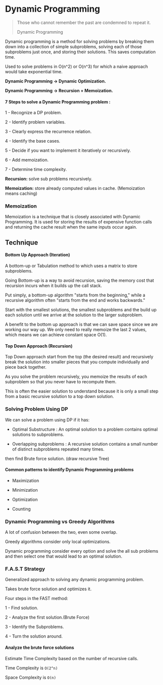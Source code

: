 # Dynamic Programming


> Those who cannot remember the past are condemned to repeat it.
>
> Dynamic Programming


Dynamic programming is a method for solving problems by breaking them down into a collection of simple subproblems, solving each of those subproblems just once, and storing their solutions. This saves computation time.

Used to solve problems in O(n^2) or O(n^3) for which a naive approach would take exponential time.

__Dynamic Programming -> Dynamic Optimization.__

__Dynamic Programming -> Recursion + Memoization.__

#### 7 Steps to solve a Dynamic Programming problem :

  1 - Recognize a DP problem.

  2 - Identify problem variables.

  3 - Clearly express the recurrence relation.

  4 - Identify the base cases.

  5 - Decide if you want to implement it iteratively or recursively.

  6 - Add memoization.

  7 - Determine time complexity.

  __Recursion:__ solve sub problems recursively.

  __Memoization:__ store already computed values in cache. (Memoization means caching)

### Memoization

Memoization is a technique that is closely associated with Dynamic Programming.
It is used for storing the results of expensive function calls and returning the cache result when the same inputs occur again.

## Technique

#### Bottom Up Approach (Iteration)

A bottom-up or Tabulation method to which uses a matrix to store subproblems.

Going Bottom-up is a way to avoid recursion, saving the memory cost that recursion incurs when it builds up the call stack.

Put simply, a bottom-up algorithm "starts from the beginning," while a recursive algorithm often "starts from the end and works backwards."

Start with the smallest solutions, the smallest subproblems and the build up each solution until we arrive at the solution to the larger subproblem.

A benefit to the bottom up approach is that we can save space since we are working our way up. We only need to really memoize the last 2 values, which means we can achieve constant space O(1).

#### Top Down Approach (Recursion)

Top Down approach start from the top (the desired
result) and recursively break the solution into smaller pieces that you compute individually and
piece back together.

As you solve the problem recursively, you memoize the results of each subproblem so that you never have to recompute them.

This is often the easier solution to understand because it is only a small step from a basic recursive solution to a top down
solution.

### Solving Problem Using DP

We can solve a problem using DP if it has:

- Optimal Substructure : An optimal solution to a problem contains optimal solutions to subproblems.

- Overlapping subproblems : A recursive solution contains a small number of distinct subproblems repeated many times.

then find Brute force solution. (draw recursive Tree)

#### Common patterns to identify Dynamic Programming problems

- Maximization

- Minimization

- Optimization

- Counting

### Dynamic Programming vs Greedy Algorithms

A lot of confusion between the two, even some overlap.

Greedy algorithms consider only local optimizations.

Dynamic programming consider every option and solve the all sub problems and then select one that would lead to an optimal solution.


### F.A.S.T Strategy

Generalized approach to solving any dynamic programming problem.

Takes brute force solution and optimizes it.

Four steps in the FAST method:

1 - Find solution.

2 - Analyze the first solution.(Brute Force)

3 - Identify the Subproblems.

4 - Turn the solution around.


#### Analyze the brute force solutions

Estimate Time Complexity based on the number of recursive calls.

Time Complexity is `O(2^n)`

Space Complexity is `O(n)`
